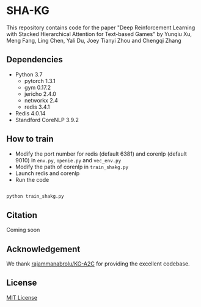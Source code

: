 # SHA-KG

This repository contains code for the paper "Deep Reinforcement Learning with Stacked Hierarchical Attention for Text-based Games" by Yunqiu Xu, Meng Fang, Ling Chen, Yali Du, Joey Tianyi Zhou and Chengqi Zhang

## Dependencies

+ Python 3.7
    + pytorch 1.3.1
    + gym 0.17.2
    + jericho 2.4.0
    + networkx 2.4
    + redis 3.4.1
+ Redis 4.0.14 
+ Standford CoreNLP 3.9.2


## How to train

+ Modify the port number for redis (default 6381) and corenlp (default 9010) in ``env.py``, ``openie.py`` and ``vec_env.py``
+ Modify the path of corenlp in ``train_shakg.py``
+ Launch redis and corenlp
+ Run the code
```python

python train_shakg.py
```

## Citation

Coming soon


## Acknowledgement

We thank [rajammanabrolu/KG-A2C](https://github.com/rajammanabrolu/KG-A2C) for providing the excellent codebase. 

## License

[MIT License]()
